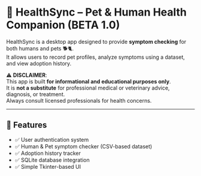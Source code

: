 # 🐾 HealthSync – Pet & Human Health Companion (BETA 1.0)

HealthSync is a desktop app designed to provide **symptom checking** for both humans and pets 🐕🐈.  
It allows users to record pet profiles, analyze symptoms using a dataset, and view adoption history.  

⚠️ **DISCLAIMER**:  
This app is built **for informational and educational purposes only**.  
It is **not a substitute** for professional medical or veterinary advice, diagnosis, or treatment.  
Always consult licensed professionals for health concerns.

---

## 🚀 Features
- ✅ User authentication system  
- ✅ Human & Pet symptom checker (CSV-based dataset)  
- ✅ Adoption history tracker  
- ✅ SQLite database integration  
- ✅ Simple Tkinter-based UI  


